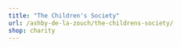 ```yaml
---
title: "The Children's Society"
url: /ashby-de-la-zouch/the-childrens-society/
shop: charity
---
```

